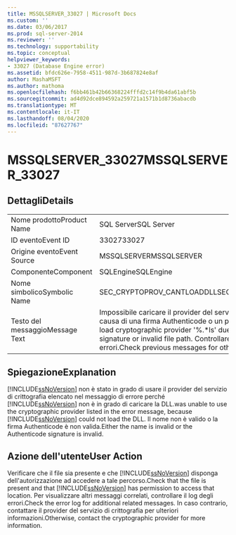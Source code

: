 ```yaml
---
title: MSSQLSERVER_33027 | Microsoft Docs
ms.custom: ''
ms.date: 03/06/2017
ms.prod: sql-server-2014
ms.reviewer: ''
ms.technology: supportability
ms.topic: conceptual
helpviewer_keywords:
- 33027 (Database Engine error)
ms.assetid: bfdc626e-7958-4511-987d-3b687824e8af
author: MashaMSFT
ms.author: mathoma
ms.openlocfilehash: f6bb461b42b66368224fffd2c14f9b4da61abf5b
ms.sourcegitcommit: ad4d92dce894592a259721a1571b1d8736abacdb
ms.translationtype: MT
ms.contentlocale: it-IT
ms.lasthandoff: 08/04/2020
ms.locfileid: "87627767"
---
```

# <a name="mssqlserver_33027"></a><span data-ttu-id="5fff1-102">MSSQLSERVER_33027</span><span class="sxs-lookup"><span data-stu-id="5fff1-102">MSSQLSERVER_33027</span></span>
    
## <a name="details"></a><span data-ttu-id="5fff1-103">Dettagli</span><span class="sxs-lookup"><span data-stu-id="5fff1-103">Details</span></span>  
  
|||  
|-|-|  
|<span data-ttu-id="5fff1-104">Nome prodotto</span><span class="sxs-lookup"><span data-stu-id="5fff1-104">Product Name</span></span>|<span data-ttu-id="5fff1-105">SQL Server</span><span class="sxs-lookup"><span data-stu-id="5fff1-105">SQL Server</span></span>|  
|<span data-ttu-id="5fff1-106">ID evento</span><span class="sxs-lookup"><span data-stu-id="5fff1-106">Event ID</span></span>|<span data-ttu-id="5fff1-107">33027</span><span class="sxs-lookup"><span data-stu-id="5fff1-107">33027</span></span>|  
|<span data-ttu-id="5fff1-108">Origine evento</span><span class="sxs-lookup"><span data-stu-id="5fff1-108">Event Source</span></span>|<span data-ttu-id="5fff1-109">MSSQLSERVER</span><span class="sxs-lookup"><span data-stu-id="5fff1-109">MSSQLSERVER</span></span>|  
|<span data-ttu-id="5fff1-110">Componente</span><span class="sxs-lookup"><span data-stu-id="5fff1-110">Component</span></span>|<span data-ttu-id="5fff1-111">SQLEngine</span><span class="sxs-lookup"><span data-stu-id="5fff1-111">SQLEngine</span></span>|  
|<span data-ttu-id="5fff1-112">Nome simbolico</span><span class="sxs-lookup"><span data-stu-id="5fff1-112">Symbolic Name</span></span>|<span data-ttu-id="5fff1-113">SEC_CRYPTOPROV_CANTLOADDLL</span><span class="sxs-lookup"><span data-stu-id="5fff1-113">SEC_CRYPTOPROV_CANTLOADDLL</span></span>|  
|<span data-ttu-id="5fff1-114">Testo del messaggio</span><span class="sxs-lookup"><span data-stu-id="5fff1-114">Message Text</span></span>|<span data-ttu-id="5fff1-115">Impossibile caricare il provider del servizio di crittografia '%.\*ls' a causa di una firma Authenticode o un percorso file non valido.</span><span class="sxs-lookup"><span data-stu-id="5fff1-115">Failed to load cryptographic provider '%.\*ls' due to an invalid Authenticode signature or invalid file path.</span></span> <span data-ttu-id="5fff1-116">Controllare i messaggi precedenti per altri errori.</span><span class="sxs-lookup"><span data-stu-id="5fff1-116">Check previous messages for other failures.</span></span>|  
  
## <a name="explanation"></a><span data-ttu-id="5fff1-117">Spiegazione</span><span class="sxs-lookup"><span data-stu-id="5fff1-117">Explanation</span></span>  
 [!INCLUDE[ssNoVersion](../../includes/ssnoversion-md.md)] <span data-ttu-id="5fff1-118">non è stato in grado di usare il provider del servizio di crittografia elencato nel messaggio di errore perché [!INCLUDE[ssNoVersion](../../includes/ssnoversion-md.md)] non è in grado di caricare la DLL.</span><span class="sxs-lookup"><span data-stu-id="5fff1-118">was unable to use the cryptographic provider listed in the error message, because [!INCLUDE[ssNoVersion](../../includes/ssnoversion-md.md)] could not load the DLL.</span></span> <span data-ttu-id="5fff1-119">Il nome non è valido o la firma Authenticode è non valida.</span><span class="sxs-lookup"><span data-stu-id="5fff1-119">Either the name is invalid or the Authenticode signature is invalid.</span></span>  
  
## <a name="user-action"></a><span data-ttu-id="5fff1-120">Azione dell'utente</span><span class="sxs-lookup"><span data-stu-id="5fff1-120">User Action</span></span>  
 <span data-ttu-id="5fff1-121">Verificare che il file sia presente e che [!INCLUDE[ssNoVersion](../../includes/ssnoversion-md.md)] disponga dell'autorizzazione ad accedere a tale percorso.</span><span class="sxs-lookup"><span data-stu-id="5fff1-121">Check that the file is present and that [!INCLUDE[ssNoVersion](../../includes/ssnoversion-md.md)] has permission to access that location.</span></span> <span data-ttu-id="5fff1-122">Per visualizzare altri messaggi correlati, controllare il log degli errori.</span><span class="sxs-lookup"><span data-stu-id="5fff1-122">Check the error log for additional related messages.</span></span> <span data-ttu-id="5fff1-123">In caso contrario, contattare il provider del servizio di crittografia per ulteriori informazioni.</span><span class="sxs-lookup"><span data-stu-id="5fff1-123">Otherwise, contact the cryptographic provider for more information.</span></span>  
  
  

